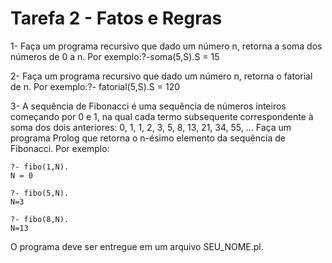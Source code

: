 # Tarefa 2 - Fatos e Regras

1- Faça um programa recursivo que dado um número n, retorna a soma dos números de 0 a n. Por exemplo:?-soma(5,S).S = 15

2- Faça um programa recursivo que dado um número n, retorna o fatorial de n. Por exemplo:?- fatorial(5,S).S = 120

3- A sequência de Fibonacci é uma sequência de números inteiros começando por 0 e 1, na qual cada termo subsequente correspondente à soma dos dois anteriores: 0, 1, 1, 2, 3, 5, 8, 13, 21, 34, 55, ...
Faça um programa Prolog que retorna o n-ésimo elemento da sequência de Fibonacci. Por exemplo:

```
?- fibo(1,N).
N = 0
```

```
?- fibo(5,N).
N=3
```

```
?- fibo(8,N).
N=13
```

O programa deve ser entregue em um arquivo SEU_NOME.pl.
